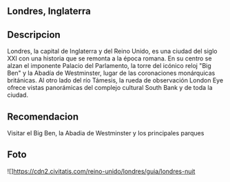 ## Londres, Inglaterra

## Descripcion
Londres, la capital de Inglaterra y del Reino Unido, es una ciudad del siglo XXI con una historia que se remonta a la época romana. En su centro se alzan el imponente Palacio del Parlamento, la torre del icónico reloj "Big Ben" y la Abadía de Westminster, lugar de las coronaciones monárquicas británicas. Al otro lado del río Támesis, la rueda de observación London Eye ofrece vistas panorámicas del complejo cultural South Bank y de toda la ciudad.

## Recomendacion
Visitar el Big Ben, la Abadia de Westminster y los principales parques

## Foto
![]https://cdn2.civitatis.com/reino-unido/londres/guia/londres-nuit